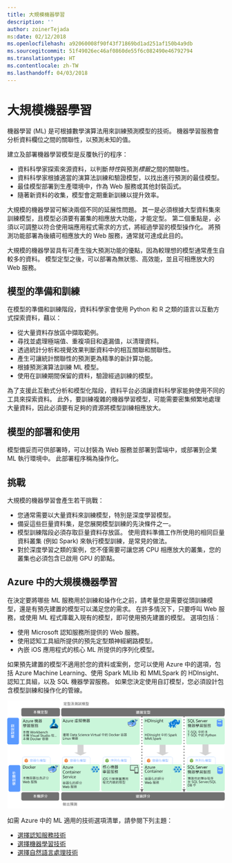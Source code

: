 ```yaml
---
title: 大規模機器學習
description: ''
author: zoinerTejada
ms:date: 02/12/2018
ms.openlocfilehash: a92060008f90f43f71869bd1ad251af150b4a9db
ms.sourcegitcommit: 51f49026ec46af0860de55f6c082490e46792794
ms.translationtype: HT
ms.contentlocale: zh-TW
ms.lasthandoff: 04/03/2018
---
```

# <a name="machine-learning-at-scale"></a>大規模機器學習

機器學習 (ML) 是可根據數學演算法用來訓練預測模型的技術。 機器學習服務會分析資料欄位之間的關聯性，以預測未知的值。

建立及部署機器學習模型是反覆執行的程序：

* 資料科學家探索來源資料，以判斷*特性*與預測*標籤*之間的關聯性。
* 資料科學家根據適當的演算法訓練和驗證模型，以找出進行預測的最佳模型。
* 最佳模型部署到生產環境中，作為 Web 服務或其他封裝函式。
* 隨著新資料的收集，模型會定期重新訓練以提升效率。

大規模的機器學習可解決兩個不同的延展性問題。 其一是必須根據大型資料集來訓練模型，且模型必須要有叢集的相應放大功能，才能定型。 第二個重點是，必須以可調整以符合使用端應用程式需求的方式，將經過學習的模型操作化。 將預測功能部署為後續可相應放大的 Web 服務，通常就可達成此目的。

大規模的機器學習具有可產生強大預測功能的優點，因為較理想的模型通常產生自較多的資料。 模型定型之後，可以部署為無狀態、高效能，並且可相應放大的 Web 服務。 

## <a name="model-preparation-and-training"></a>模型的準備和訓練

在模型的準備和訓練階段，資料科學家會使用 Python 和 R 之類的語言以互動方式探索資料，藉以：

* 從大量資料存放區中擷取範例。
* 尋找並處理極端值、重複項目和遺漏值，以清理資料。
* 透過統計分析和視覺效果判斷資料中的相互關聯和關聯性。
* 產生可讓統計關聯性的預測更為精準的新計算功能。
* 根據預測演算法訓練 ML 模型。
* 使用在訓練期間保留的資料，驗證經過訓練的模型。

為了支援此互動式分析和模型化階段，資料平台必須讓資料科學家能夠使用不同的工具來探索資料。 此外，要訓練複雜的機器學習模型，可能需要密集頻繁地處理大量資料，因此必須要有足夠的資源將模型訓練相應放大。

## <a name="model-deployment-and-consumption"></a>模型的部署和使用

模型備妥而可供部署時，可以封裝為 Web 服務並部署到雲端中，或部署到企業 ML 執行環境中。 此部署程序稱為操作化。

## <a name="challenges"></a>挑戰

大規模的機器學習會產生若干挑戰：

- 您通常需要以大量資料來訓練模型，特別是深度學習模型。
- 備妥這些巨量資料集，是您展開模型訓練的先決條件之一。
- 模型訓練階段必須存取巨量資料存放區。 使用資料準備工作所使用的相同巨量資料叢集 (例如 Spark) 來執行模型訓練，是常見的做法。 
- 對於深度學習之類的案例，您不僅需要可讓您將 CPU 相應放大的叢集，您的叢集也必須包含已啟用 GPU 的節點。

## <a name="machine-learning-at-scale-in-azure"></a>Azure 中的大規模機器學習

在決定要將哪些 ML 服務用於訓練和操作化之前，請考量您是需要從頭訓練模型，還是有預先建置的模型可以滿足您的需求。 在許多情況下，只要呼叫 Web 服務，或使用 ML 程式庫載入現有的模型，即可使用預先建置的模型。 選項包括︰ 

- 使用 Microsoft 認知服務所提供的 Web 服務。
- 使用認知工具組所提供的預先定型類神經網路模型。
- 內嵌 iOS 應用程式的核心 ML 所提供的序列化模型。 

如果預先建置的模型不適用於您的資料或案例，您可以使用 Azure 中的選項，包括 Azure Machine Learning、使用 Spark MLlib 和 MMLSpark 的 HDInsight、認知工具組，以及 SQL 機器學習服務。 如果您決定使用自訂模型，您必須設計包含模型訓練和操作化的管線。 

![Azure 中的模型選項](./images/machine-learning-model-training-and-deployment.png)

如需 Azure 中的 ML 適用的技術選項清單，請參閱下列主題：

- [選擇認知服務技術](../technology-choices/cognitive-services.md)
- [選擇機器學習技術](../technology-choices/data-science-and-machine-learning.md)
- [選擇自然語言處理技術](../technology-choices/natural-language-processing.md)
